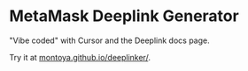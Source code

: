 # MetaMask Deeplink Generator

"Vibe coded" with Cursor and the Deeplink docs page.

Try it at [montoya.github.io/deeplinker/](https://montoya.github.io/deeplinker/).
